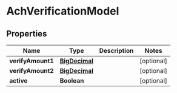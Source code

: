 
# AchVerificationModel

## Properties
Name | Type | Description | Notes
------------ | ------------- | ------------- | -------------
**verifyAmount1** | [**BigDecimal**](BigDecimal.md) |  |  [optional]
**verifyAmount2** | [**BigDecimal**](BigDecimal.md) |  |  [optional]
**active** | **Boolean** |  |  [optional]



